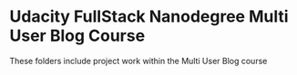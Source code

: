 # Udacity FullStack Nanodegree Multi User Blog Course
These folders include project work within the Multi User Blog course
